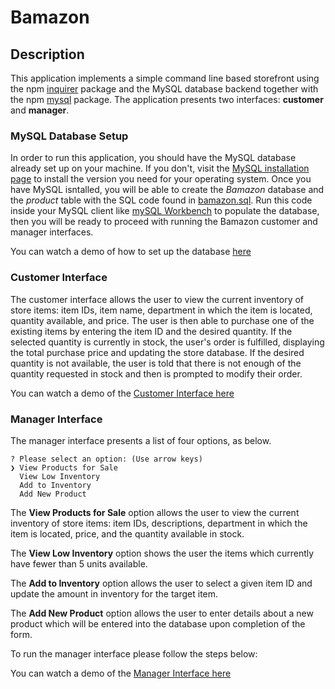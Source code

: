 # Bamazon

## Description

This application implements a simple command line based storefront using the npm [inquirer](https://www.npmjs.com/package/inquirer) package and the MySQL database backend together with the npm [mysql](https://www.npmjs.com/package/mysql) package. The application presents two interfaces: **customer** and **manager**.

### MySQL Database Setup

In order to run this application, you should have the MySQL database already set up on your machine. If you don't, visit the [MySQL installation page](https://dev.mysql.com/doc/refman/5.6/en/installing.html) to install the version you need for your operating system. Once you have MySQL isntalled, you will be able to create the *Bamazon* database and the *product* table with the SQL code found in [bamazon.sql](Bamazon.sql). Run this code inside your MySQL client like [mySQL Workbench](https://www.mysql.com/products/workbench/) to populate the database, then you will be ready to proceed with running the Bamazon customer and manager interfaces.

You can watch a demo of how to set up the database [here](https://drive.google.com/open?id=1itp-J2G-IFgyDgyvzcy0q-GIR-E8GEjm)


### Customer Interface

The customer interface allows the user to view the current inventory of store items: item IDs, item name, department in which the item is located, quantity available, and price. The user is then able to purchase one of the existing items by entering the item ID and the desired quantity. If the selected quantity is currently in stock, the user's order is fulfilled, displaying the total purchase price and updating the store database. If the desired quantity is not available, the user is told that there is not enough of the quantity requested in stock and then is prompted to modify their order.

You can watch a demo of the [Customer Interface here](https://drive.google.com/open?id=1dl3NlAVOHvy9Ey8e3aBJna4ZvKNzTJ8a)

### Manager Interface

The manager interface presents a list of four options, as below. 

	? Please select an option: (Use arrow keys)
	❯ View Products for Sale 
	  View Low Inventory 
	  Add to Inventory 
	  Add New Product
    
	  
The **View Products for Sale** option allows the user to view the current inventory of store items: item IDs, descriptions, department in which the item is located, price, and the quantity available in stock. 

The **View Low Inventory** option shows the user the items which currently have fewer than 5 units available.

The **Add to Inventory** option allows the user to select a given item ID and update the amount in inventory for the target item.

The **Add New Product** option allows the user to enter details about a new product which will be entered into the database upon completion of the form.

To run the manager interface please follow the steps below:

You can watch a demo of the [Manager Interface here](https://drive.google.com/open?id=1Vke51Ro_mgJz7xs_T8H2gYQTB8kfASsK)
